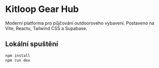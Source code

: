 # Kitloop Gear Hub

Moderní platforma pro půjčování outdoorového vybavení. Postaveno na Vite, Reactu, Tailwind CSS a Supabase.

## Lokální spuštění

```bash
npm install
npm run dev
```
